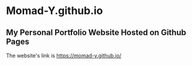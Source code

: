 # Momad-Y.github.io
## My Personal Portfolio Website Hosted on Github Pages

The website's link is https://momad-y.github.io/